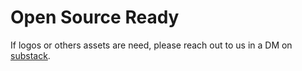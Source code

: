 # Open Source Ready 

If logos or others assets are need, please reach out to us in a DM on [substack](https://opensourceready.substack.com/).
